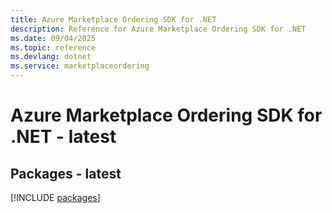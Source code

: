 ```yaml
---
title: Azure Marketplace Ordering SDK for .NET
description: Reference for Azure Marketplace Ordering SDK for .NET
ms.date: 09/04/2025
ms.topic: reference
ms.devlang: dotnet
ms.service: marketplaceordering
---
```

# Azure Marketplace Ordering SDK for .NET - latest
## Packages - latest
[!INCLUDE [packages](marketplace-ordering-index.md)]